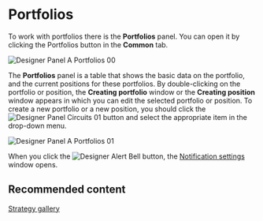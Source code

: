 # Portfolios

To work with portfolios there is the **Portfolios** panel. You can open it by clicking the Portfolios button in the **Common** tab.

![Designer Panel A Portfolios 00](~/images/Designer_Panel_Portfolios_00.png)

The **Portfolios** panel is a table that shows the basic data on the portfolio, and the current positions for these portfolios. By double\-clicking on the portfolio or position, the **Creating portfolio** window or the **Creating position** window appears in which you can edit the selected portfolio or position. To create a new portfolio or a new position, you should click the ![Designer Panel Circuits 01](~/images/Designer_Panel_Circuits_01.png) button and select the appropriate item in the drop\-down menu.

![Designer Panel A Portfolios 01](~/images/Designer_Panel_Portfolios_01.png)

When you click the ![Designer Alert Bell](~/images/Designer_Alert_Bell.png) button, the [Notification settings](Designer_notification_Setting.md) window opens.

## Recommended content

[Strategy gallery](Designer_Gallery_of_strategies.md)
